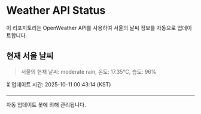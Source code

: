 
# Weather API Status

이 리포지토리는 OpenWeather API를 사용하여 서울의 날씨 정보를 자동으로 업데이트합니다.

## 현재 서울 날씨
> 서울의 현재 날씨: moderate rain, 온도: 17.35°C, 습도: 96%

⏳ 업데이트 시간: 2025-10-11 00:43:14 (KST)

---
자동 업데이트 봇에 의해 관리됩니다.
